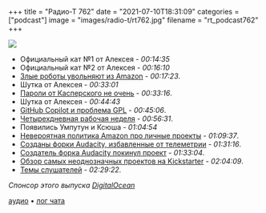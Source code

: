 +++
title = "Радио-Т 762"
date = "2021-07-10T18:31:09"
categories = ["podcast"]
image = "images/radio-t/rt762.jpg"
filename = "rt_podcast762"
+++

![](https://radio-t.com/images/radio-t/rt762.jpg)

- Официальный кат №1 от Алексея - *00:14:35*
- Официальный кат №2 от Алексея - *00:16:10*
- [Злые роботы увольняют из Amazon](https://www.theguardian.com/commentisfree/2021/jul/05/amazon-worker-fired-app-dystopia) - *00:17:23*.
- Шутка от Алексея - *00:33:01*
- [Пароли от Касперского не очень](https://donjon.ledger.com/kaspersky-password-manager/) - *00:33:16*.
- Шутка от Алексея - *00:44:43*
- [GitHub Copilot и проблема GPL](https://copilot.github.com/) - *00:45:06*.
- [Четырехдневная рабочая неделя](https://habr.com/ru/company/selectel/blog/565644/) - *00:56:31*.
- Появились Умпутун и Ксюша - *01:04:54*
- [Невероятная политика Amazon про личные проекты](https://techraptor.net/gaming/news/amazon-games-personal-game-policy) - *01:09:37*.
- [Созданы форки Audacity, избавленные от телеметрии](https://www.opennet.ru/opennews/art.shtml?num=55444) - *01:31:16*.
- [Создатель форка Audacity покинул проект](https://www.opennet.ru/opennews/art.shtml?num=55452) - *01:33:04*.
- [Обзор самых неоднозначных проектов на Kickstarter](https://habr.com/ru/company/macloud/blog/566092/) - *02:04:09*.
- [Темы слушателей](https://radio-t.com/p/2021/07/06/prep-762/) - *02:29:22*.

*Спонсор этого выпуска [DigitalOcean](http://do.co/radiot-mongo)*


[аудио](https://cdn.radio-t.com/rt_podcast762.mp3) • [лог чата](https://chat.radio-t.com/logs/radio-t-762.html)
<audio src="https://cdn.radio-t.com/rt_podcast762.mp3" preload="none"></audio>
